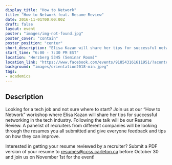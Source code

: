 ```yaml
---
display_title: "How to Network"
title: "How to Network feat. Resume Review"
date: 2016-11-01T00:00:00Z
draft: false
layout: event
poster: "images/img-not-found.jpg"
poster_cover: "contain"
poster_position: "center"
short_description: "Elisa Kazan will share her tips for successful networking."
start_time: "6:00 - 7:30 PM EST"
location: "Herzberg 5345 (Seminar Room)"
location_link: "https://www.facebook.com/events/918543161611951/?acontext=%7B%22event_action_history%22%3A[%7B%22surface%22%3A%22page%22%7D]%7D"
background: "images/orientation2018-min.jpeg"
tags:
- academics
---
```


## Description


Looking for a tech job and not sure where to start? Join us at our “How to Network” workshop where Elisa Kazan will share her tips for successful networking in the tech industry. Following the talk will be our Resume Review. A panelist of recruiters from different companies will be looking through the resumes you all submitted and give everyone feedback and tips on how they can improve.

Interested in getting your resume reviewed by a recruiter? Submit a PDF version of your resume to resumes@ccss.carleton.ca before October 30 and join us on November 1st for the event!